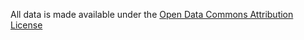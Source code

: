 All data is made available under the <a href = "https://opendatacommons.org/licenses/by/1-0/">Open Data Commons Attribution License</a>
